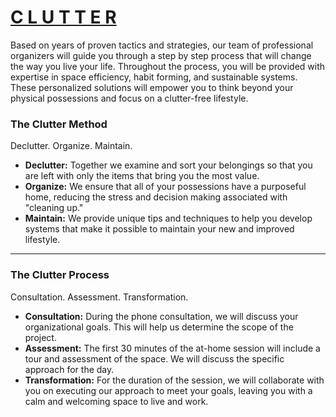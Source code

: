 # [C L U T T E R](https://clutterrfree.herokuapp.com)

Based on years of proven tactics and strategies, our team of professional organizers will guide you through a step by step process that will change the way you live your life. Throughout the process, you will be provided with expertise in space efficiency, habit forming, and sustainable systems. These personalized solutions will empower you to think beyond your physical possessions and focus on a clutter-free lifestyle.

<h3>The Clutter Method</h3>
<p>Declutter. Organize. Maintain.</p>
<ul>
  <li><strong>Declutter:</strong> Together we examine and sort your belongings so that you are left with only the items that bring you the most value.</li>
  <li><strong>Organize:</strong> We ensure that all of your possessions have a purposeful home, reducing the stress and decision making associated with "cleaning up."</li>
  <li><strong>Maintain:</strong> We provide unique tips and techniques to help you develop systems that make it possible to maintain your new and improved lifestyle.</li>
</ul>
<hr>
<h3>The Clutter Process</h3>
<p>Consultation. Assessment. Transformation.</p>
<ul>
  <li><strong>Consultation:</strong> During the phone consultation, we will discuss your organizational goals. This will help us determine the scope of the project.</li>
  <li><strong>Assessment:</strong> The first 30 minutes of the at-home session will include a tour and assessment of the space. We will discuss the specific approach for the day.</li>
  <li><strong>Transformation:</strong> For the duration of the session, we will collaborate with you on executing our approach to meet your goals, leaving you with a calm and welcoming space to live and work.</li>
</ul>